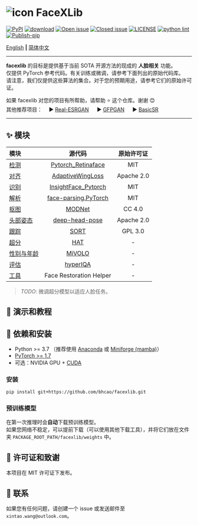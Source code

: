# ![icon](assets/icon_small.png) FaceXLib

[![PyPI](https://img.shields.io/pypi/v/facexlib)](https://pypi.org/project/facexlib/)
[![download](https://img.shields.io/github/downloads/xinntao/facexlib/total.svg)](https://github.com/xinntao/facexlib/releases)
[![Open issue](https://img.shields.io/github/issues/xinntao/facexlib)](https://github.com/xinntao/facexlib/issues)
[![Closed issue](https://img.shields.io/github/issues-closed/xinntao/facexlib)](https://github.com/xinntao/facexlib/issues)
[![LICENSE](https://img.shields.io/github/license/xinntao/facexlib.svg)](https://github.com/xinntao/facexlib/blob/master/LICENSE)
[![python lint](https://github.com/xinntao/facexlib/actions/workflows/pylint.yml/badge.svg)](https://github.com/xinntao/facexlib/blob/master/.github/workflows/pylint.yml)
[![Publish-pip](https://github.com/xinntao/facexlib/actions/workflows/publish-pip.yml/badge.svg)](https://github.com/xinntao/facexlib/blob/master/.github/workflows/publish-pip.yml)

[English](README.md) **|** [简体中文](README_CN.md)

---

**facexlib** 的目标是提供基于当前 SOTA 开源方法的现成的 **人脸相关** 功能。<br>
仅提供 PyTorch 参考代码。有关训练或微调，请参考下面列出的原始代码库。<br>
请注意，我们仅提供这些算法的集合。对于您的预期用途，请参考它们的原始许可证。

如果 facexlib 对您的项目有所帮助，请帮助 :star: 这个仓库。谢谢 :blush:<br>
其他推荐项目：&emsp; :arrow_forward: [Real-ESRGAN](https://github.com/xinntao/Real-ESRGAN) &emsp; :arrow_forward: [GFPGAN](https://github.com/TencentARC/GFPGAN) &emsp; :arrow_forward: [BasicSR](https://github.com/xinntao/BasicSR)

---

## :sparkles: 模块

| 模块 | 源代码  | 原始许可证 |
| :--- | :---:        |     :---:      |
| [检测](facexlib/detection/README.md) | [Pytorch_Retinaface](https://github.com/biubug6/Pytorch_Retinaface) | MIT |
| [对齐](facexlib/alignment/README.md) |[AdaptiveWingLoss](https://github.com/protossw512/AdaptiveWingLoss) | Apache 2.0 |
| [识别](facexlib/recognition/README.md) | [InsightFace_Pytorch](https://github.com/TreB1eN/InsightFace_Pytorch) | MIT |
| [解析](facexlib/parsing/README.md) | [face-parsing.PyTorch](https://github.com/zllrunning/face-parsing.PyTorch) | MIT |
| [抠图](facexlib/matting/README.md) | [MODNet](https://github.com/ZHKKKe/MODNet) | CC 4.0 |
| [头部姿态](facexlib/headpose/README.md) | [deep-head-pose](https://github.com/natanielruiz/deep-head-pose) | Apache 2.0  |
| [跟踪](facexlib/tracking/README.md) |  [SORT](https://github.com/abewley/sort) | GPL 3.0 |
| [超分](facexlib/resolution/README.md) | [HAT](https://github.com/XPixelGroup/HAT) | - |
| [性别与年龄](facexlib/genderage/README.md) | [MiVOLO](https://github.com/WildChlamydia/MiVOLO) | - |
| [评估](facexlib/assessment/README.md) | [hyperIQA](https://github.com/SSL92/hyperIQA) | - |
| [工具](facexlib/utils/README.md) | Face Restoration Helper | - |

> *TODO*: 微调超分模型以适应人脸任务。

## :eyes: 演示和教程

## :wrench: 依赖和安装

- Python >= 3.7 （推荐使用 [Anaconda](https://www.anaconda.com/download/#linux) 或 [Miniforge (mamba)](https://github.com/conda-forge/miniforge)）
- [PyTorch >= 1.7](https://pytorch.org/)
- 可选：NVIDIA GPU + [CUDA](https://developer.nvidia.com/cuda-downloads)

### 安装

```bash
pip install git+https://github.com/bhcao/facexlib.git
```

### 预训练模型

在第一次推理时会**自动**下载预训练模型。<br> 如果您网络不稳定，可以提前下载（可以使用其他下载工具），并将它们放在文件夹 `PACKAGE_ROOT_PATH/facexlib/weights` 中。

## :scroll: 许可证和致谢

本项目在 MIT 许可证下发布。<br>

## :e-mail: 联系

如果您有任何问题，请创建一个 issue 或发送邮件至 `xintao.wang@outlook.com`。